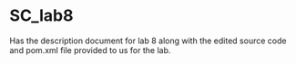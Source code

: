 # SC_lab8
Has the description document for lab 8 along with the edited source code and pom.xml file provided to us for the lab.
